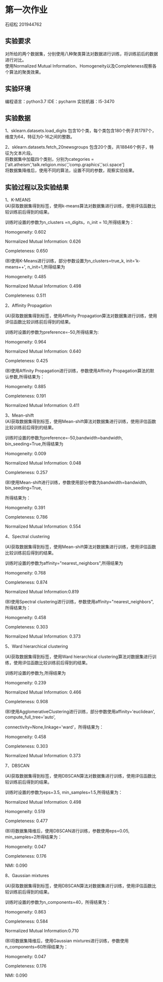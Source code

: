 第一次作业
======
石绍松 201944762

实验要求
--------

对所给的两个数据集，分别使用八种聚类算法对数据进行训练，将训练前后的数据进行对比。  
使用Normalized Mutual Information、Homogeneity以及Completeness观察各个算法的聚类效果。

实验环境
-------
编程语言：python3.7
IDE：pycharm
实验机器：I5-3470

实验数据
--------
1、sklearn.datasets.load_digits 包含10个类，每个类包含180个例子共1797个，维度为64，特征为0-16之间的整数。

2、sklearn.datasets.fetch_20newsgroups 包含20个类，共18846个例子，特征为文本片段。  
将数据集中加载四个类别，分别为categories = ['alt.atheism','talk.religion.misc','comp.graphics','sci.space']  
将数据集降维后，使用不同的算法，设置不同的参数，观察实验结果。

实验过程以及实验结果
---------
1、K-MEANS  
(A)获取数据集得到标签，使用k-means算法对数据集进行训练，使用评估函数比较训练前后得到的结果。  

训练时设置的参数为n_clusters =n_digits，n_init = 10,所得结果为：  

Homogeneity: 0.602  

Normalized Mutual Information: 0.626  

Completeness: 0.650  

(B)使用K-Means进行训练，部分参数设置为n_clusters=true_k, init='k-means++', n_init=1,所得结果为  

Homogeneity: 0.485  

Normalized Mutual Information: 0.498    

Completeness: 0.511  

 
2、Affinity Propagation  

(A)获取数据集得到标签，使用Affinity Propagation算法对数据集进行训练，使用评估函数比较训练前后得到的结果。  

训练时设置的参数为preference=-50,所得结果为:    

Homogeneity: 0.964    

Normalized Mutual Information: 0.640    

Completeness: 0.425    


(B)使用Affinity Propagation进行训练，参数使用Affinity Propagation算法的默认参数,所得结果为：

Homogeneity: 0.885  

Completeness: 0.191  

Normalized Mutual Information: 0.411  


3、Mean-shift    
(A)获取数据集得到标签，使用Mean-shift算法对数据集进行训练，使用评估函数比较训练前后得到的结果。  

训练时设置的参数为preference=-50,bandwidth=bandwidth, bin_seeding=True,所得结果为  

Homogeneity: 0.009  

Normalized Mutual Information: 0.048  

Completeness: 0.257  


(B)使用Mean-shift进行训练，参数使用部分参数为bandwidth=bandwidth, bin_seeding=True,  

所得结果为：  

Homogeneity: 0.391

Completeness: 0.786  

Normalized Mutual Information: 0.554  


4、Spectral clustering   

(A)获取数据集得到标签，使用Mean-shift算法对数据集进行训练，使用评估函数比较训练前后得到的结果。

训练时设置的参数为affinity="nearest_neighbors",所得结果为  

Homogeneity: 0.768  

Completeness: 0.874  

Normalized Mutual Information:0.819  

(B)使用Spectral clustering进行训练，参数使用affinity="nearest_neighbors",所得结果为： 

Homogeneity: 0.458  

Completeness: 0.303  

Normalized Mutual Information: 0.373  


5、Ward hierarchical clustering  

(A)获取数据集得到标签，使用Ward hierarchical clustering算法对数据集进行训练，使用评估函数比较训练前后得到的结果。  

训练时设置的参数为,所得结果为  

Homogeneity: 0.239  

Normalized Mutual Information: 0.466  

Completeness: 0.908 


(B)使用AgglomerativeClustering进行训练，部分参数使用affinity='euclidean', compute_full_tree='auto',  

connectivity=None,linkage='ward'，所得结果为： 

Homogeneity: 0.458  

Completeness: 0.303  

Normalized Mutual Information: 0.373 


7、DBSCAN 

(A)获取数据集得到标签，使用DBSCAN算法对数据集进行训练，使用评估函数比较训练前后得到的结果。  

训练时设置的参数为eps=3.5, min_samples=1.5,所得结果为：  

Normalized Mutual Information: 0.498  

Homogeneity: 0.519  

Completeness: 0.477  


(B)将数据集降维后，使用DBSCAN进行训练，参数使用eps=0.05, min_samples=2所得结果为：  

Homogeneity: 0.047  

Completeness: 0.176  

NMI: 0.090  


8、Gaussian mixtures  

(A)获取数据集得到标签，使用DBSCAN算法对数据集进行训练，使用评估函数比较训练前后得到的结果。  

训练时设置的参数为n_components=40，所得结果为：

Homogeneity: 0.863  

Completeness: 0.584  

Normalized Mutual Information:0.710 


(B)将数据集降维后，使用Gaussian mixtures进行训练，参数使用n_components=60所得结果为：

Homogeneity: 0.047  

Completeness: 0.176  

NMI: 0.090  
